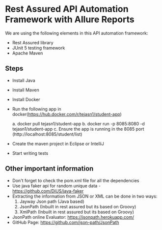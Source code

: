 # Rest Assured API Automation Framework with Allure Reports

We are using the following elements in this API automation framework:
 - Rest Assured library
 - JUnit 5 testing framework
 - Apache Maven

## Steps
 - Install Java
 - Install Maven
 - Install Docker
 - Run the following app in docker(https://hub.docker.com/r/tejasn1/student-app)
	
	a. docker pull tejasn1/student-app
	b. docker run -p 8085:8080 -d tejasn1/student-app
	c. Ensure the app is running in the 8085 port (http://localhost:8085/student/list)
	
 - Create the maven project in Eclipse or IntelliJ 		
 - Start writing tests
 
## Other important information 
 - Don't forget to check the pom.xml file for all the dependencies
 - Use java faker api for random unique data - https://github.com/DiUS/java-faker
 - Extracting the information from JSON or XML can be done in two ways:
	1. Jayway Json path (Java based)
 	2. JsonPath (Inbuilt in rest assured but its based on Groovy)
 	3. XmlPath (Inbuilt in rest assured but its based on Groovy)
 - JsonPath online Evaluator: https://jsonpath.herokuapp.com/
 - GitHub Page: https://github.com/json-path/JsonPath	